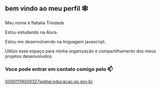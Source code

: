 
## bem vindo ao meu perfil 🕸️

Meu nome é Natalia Trindade

Estou estudando na Alura.

Estou me desenvolvendo na linguagem javascript.

Utilizo esse espaço para minha organização e compartilhamento dos meus projetos desenvolvidos.

### Voce pode entrar em contato comigo pelo 📫

00001119009327sp@al.educacao.sp.gov.br
